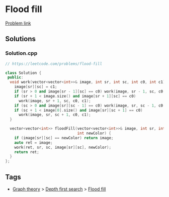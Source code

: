 # Flood fill

[Problem link](https://leetcode.com/problems/flood-fill)

## Solutions


### Solution.cpp
```cpp
// https://leetcode.com/problems/flood-fill

class Solution {
 public:
  void work(vector<vector<int>>& image, int sr, int sc, int c0, int c1) {
    image[sr][sc] = c1;
    if (sr > 0 and image[sr - 1][sc] == c0) work(image, sr - 1, sc, c0, c1);
    if (sr + 1 < image.size() and image[sr + 1][sc] == c0)
      work(image, sr + 1, sc, c0, c1);
    if (sc > 0 and image[sr][sc - 1] == c0) work(image, sr, sc - 1, c0, c1);
    if (sc + 1 < image[0].size() and image[sr][sc + 1] == c0)
      work(image, sr, sc + 1, c0, c1);
  }

  vector<vector<int>> floodFill(vector<vector<int>>& image, int sr, int sc,
                                int newColor) {
    if (image[sr][sc] == newColor) return image;
    auto ret = image;
    work(ret, sr, sc, image[sr][sc], newColor);
    return ret;
  }
};
```
## Tags

* [Graph theory](/README.md#Graph_theory) > [Depth first search](/README.md#Graph_theory-Depth_first_search) > [Flood fill](/README.md#Graph_theory-Depth_first_search-Flood_fill)
